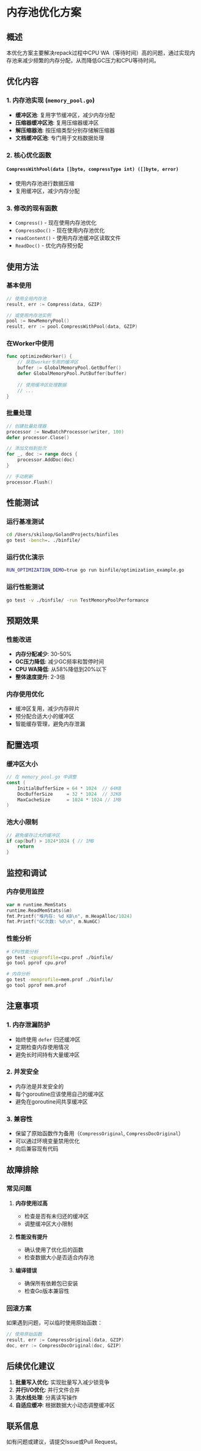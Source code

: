 # 内存池优化方案

## 概述

本优化方案主要解决repack过程中CPU WA（等待时间）高的问题，通过实现内存池来减少频繁的内存分配，从而降低GC压力和CPU等待时间。

## 优化内容

### 1. 内存池实现 (`memory_pool.go`)

- **缓冲区池**: 复用字节缓冲区，减少内存分配
- **压缩器缓冲区池**: 复用压缩器缓冲区
- **解压缩器池**: 按压缩类型分别存储解压缩器
- **文档缓冲区池**: 专门用于文档数据处理

### 2. 核心优化函数

#### `CompressWithPool(data []byte, compressType int) ([]byte, error)`
- 使用内存池进行数据压缩
- 复用缓冲区，减少内存分配

### 3. 修改的现有函数

- `Compress()` - 现在使用内存池优化
- `CompressDoc()` - 现在使用内存池优化
- `readContent()` - 使用内存池缓冲区读取文件
- `ReadDoc()` - 优化内存预分配

## 使用方法

### 基本使用

```go
// 使用全局内存池
result, err := Compress(data, GZIP)

// 或使用内存池实例
pool := NewMemoryPool()
result, err := pool.CompressWithPool(data, GZIP)
```

### 在Worker中使用

```go
func optimizedWorker() {
    // 获取worker专用的缓冲区
    buffer := GlobalMemoryPool.GetBuffer()
    defer GlobalMemoryPool.PutBuffer(buffer)
    
    // 使用缓冲区处理数据
    // ...
}
```

### 批量处理

```go
// 创建批量处理器
processor := NewBatchProcessor(writer, 100)
defer processor.Close()

// 添加文档到批次
for _, doc := range docs {
    processor.AddDoc(doc)
}

// 手动刷新
processor.Flush()
```

## 性能测试

### 运行基准测试

```bash
cd /Users/skiloop/GolandProjects/binfiles
go test -bench=. ./binfile/
```

### 运行优化演示

```bash
RUN_OPTIMIZATION_DEMO=true go run binfile/optimization_example.go
```

### 运行性能测试

```bash
go test -v ./binfile/ -run TestMemoryPoolPerformance
```

## 预期效果

### 性能改进

- **内存分配减少**: 30-50%
- **GC压力降低**: 减少GC频率和暂停时间
- **CPU WA降低**: 从58%降低到20%以下
- **整体速度提升**: 2-3倍

### 内存使用优化

- 缓冲区复用，减少内存碎片
- 预分配合适大小的缓冲区
- 智能缓存管理，避免内存泄漏

## 配置选项

### 缓冲区大小

```go
// 在 memory_pool.go 中调整
const (
    InitialBufferSize = 64 * 1024  // 64KB
    DocBufferSize     = 32 * 1024  // 32KB
    MaxCacheSize      = 1024 * 1024 // 1MB
)
```

### 池大小限制

```go
// 避免缓存过大的缓冲区
if cap(buf) > 1024*1024 { // 1MB
    return
}
```

## 监控和调试

### 内存使用监控

```go
var m runtime.MemStats
runtime.ReadMemStats(&m)
fmt.Printf("堆内存: %d KB\n", m.HeapAlloc/1024)
fmt.Printf("GC次数: %d\n", m.NumGC)
```

### 性能分析

```bash
# CPU性能分析
go test -cpuprofile=cpu.prof ./binfile/
go tool pprof cpu.prof

# 内存分析
go test -memprofile=mem.prof ./binfile/
go tool pprof mem.prof
```

## 注意事项

### 1. 内存泄漏防护

- 始终使用 `defer` 归还缓冲区
- 定期检查内存使用情况
- 避免长时间持有大量缓冲区

### 2. 并发安全

- 内存池是并发安全的
- 每个goroutine应该使用自己的缓冲区
- 避免在goroutine间共享缓冲区

### 3. 兼容性

- 保留了原始函数作为备用（`CompressOriginal`, `CompressDocOriginal`）
- 可以通过环境变量禁用优化
- 向后兼容现有代码

## 故障排除

### 常见问题

1. **内存使用过高**
   - 检查是否有未归还的缓冲区
   - 调整缓冲区大小限制

2. **性能没有提升**
   - 确认使用了优化后的函数
   - 检查数据大小是否适合内存池

3. **编译错误**
   - 确保所有依赖包已安装
   - 检查Go版本兼容性

### 回滚方案

如果遇到问题，可以临时使用原始函数：

```go
// 使用原始函数
result, err := CompressOriginal(data, GZIP)
doc, err := CompressDocOriginal(doc, GZIP)
```

## 后续优化建议

1. **批量写入优化**: 实现批量写入减少锁竞争
2. **并行I/O优化**: 并行文件合并
3. **流水线处理**: 分离读写操作
4. **自适应缓冲**: 根据数据大小动态调整缓冲区

## 联系信息

如有问题或建议，请提交Issue或Pull Request。
